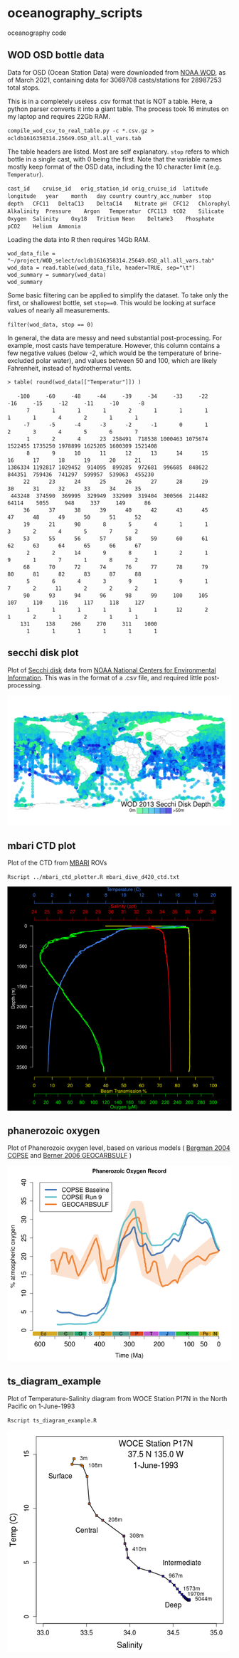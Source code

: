 # oceanography_scripts
oceanography code

## WOD OSD bottle data ##
Data for OSD (Ocean Station Data) were downloaded from [NOAA WOD](https://www.ncei.noaa.gov/access/world-ocean-database-select/dbsearch.html), as of March 2021, containing data for 3069708 casts/stations for 28987253 total stops.

This is in a completely useless .csv format that is NOT a table. Here, a python parser converts it into a giant table. The process took 16 minutes on my laptop and requires 22Gb RAM.

`compile_wod_csv_to_real_table.py -c *.csv.gz > ocldb1616358314.25649.OSD_all.all_vars.tab`

The table headers are listed. Most are self explanatory. `stop` refers to which bottle in a single cast, with 0 being the first. Note that the variable names mostly keep format of the OSD data, including the 10 character limit (e.g. `Temperatur`).

`cast_id	cruise_id	orig_station_id	orig_cruise_id	latitude	longitude	year	month	day	country	country_acc_number	stop	depth	CFC11	DeltaC13	DeltaC14	Nitrate	pH	CFC12	Chlorophyl	Alkalinity	Pressure	Argon	Temperatur	CFC113	tCO2	Silicate	Oxygen	Salinity	Oxy18	Tritium	Neon	DeltaHe3	Phosphate	pCO2	Helium	Ammonia`

Loading the data into R then requires 14Gb RAM.

```
wod_data_file = "~/project/WOD_select/ocldb1616358314.25649.OSD_all.all_vars.tab"
wod_data = read.table(wod_data_file, header=TRUE, sep="\t")
wod_summary = summary(wod_data)
wod_summary
```

Some basic filtering can be applied to simplify the dataset. To take only the first, or shallowest bottle, set `stop==0`. This would be looking at surface values of nearly all measurements.

`filter(wod_data, stop == 0)`

In general, the data are messy and need substantial post-processing. For example, most casts have temperature. However, this column contains a few negative values (below -2, which would be the temperature of brine-excluded polar water), and values between 50 and 100, which are likely Fahrenheit, instead of hydrothermal vents.

```
> table( round(wod_data[["Temperatur"]]) )

   -100     -60     -48     -44     -39     -34     -33     -22     -16     -15     -12     -11     -10      -8 
      7       1       1       1       2       1       1       1       1       1       4       2       1       1 
     -7      -5      -4      -3      -2      -1       0       1       2       3       4       5       6       7 
      1       2       4      23  258491  718538 1000463 1075674 1522455 1735250 1978899 1625205 1600309 1521408 
      8       9      10      11      12      13      14      15      16      17      18      19      20      21 
1386334 1192817 1029452  914095  899285  972681  996685  848622  844351  759436  741297  599957  539063  455230 
     22      23      24      25      26      27      28      29      30      31      32      33      34      35 
 443248  374590  369995  329949  332909  319404  300566  214482   64114    5055     948     337     149      86 
     36      37      38      39      40      42      43      45      47      48      49      50      51      52 
     19      21      90       8       5       4       1       1       3       2       4       5       7       2 
     53      55      56      57      58      59      60      61      62      63      64      65      66      67 
      2       2      14       9       8       1       2       1       9       1       7       1       8       2 
     68      70      72      74      76      77      78      79      80      81      82      83      87      88 
      5       6       4       3       9       1       9       1       7       2      11       2       2       2 
     90      93      94      96      98      99     100     105     107     110     116     117     118     127 
      1       1       1       1       1       1      12       2       1       2       1       2       1       1 
    131     138     266     270     311    1000 
      1       1       1       1       1       1 
```

## secchi disk plot ##
Plot of [Secchi disk](https://en.wikipedia.org/wiki/Secchi_disk) data from [NOAA National Centers for Environmental Information](https://www.ncei.noaa.gov/data/oceans/woa/WOD/DATA_SUBSETS/). This was in the format of a .csv file, and required little post-processing.

![WOD13_secchi_forel.png](https://github.com/wrf/oceanography_scripts/blob/master/images/WOD13_secchi_forel.png)

## mbari CTD plot ##
Plot of the CTD from [MBARI](https://www.mbari.org/products/data-repository/) ROVs

`Rscript ../mbari_ctd_plotter.R mbari_dive_d420_ctd.txt`

![mbari_dive_d420_ctd.png](https://github.com/wrf/oceanography_scripts/blob/master/images/mbari_dive_d420_ctd.png)

## phanerozoic oxygen ##
Plot of Phanerozoic oxygen level, based on various models ( [Bergman 2004 COPSE](https://doi.org/10.2475/ajs.304.5.397) and [Berner 2006 GEOCARBSULF](https://doi.org/10.1016/j.gca.2005.11.032) )

![o2_models_phanerozoic_v1.png](https://github.com/wrf/oceanography_scripts/blob/master/images/o2_models_phanerozoic_v1.png)

## ts_diagram_example ##
Plot of Temperature-Salinity diagram from WOCE Station P17N in the North Pacific on 1-June-1993

`Rscript ts_diagram_example.R`

![woce_p17n_t-s_diagram_v1.png](https://github.com/wrf/oceanography_scripts/blob/master/images/woce_p17n_t-s_diagram_v1.png)
